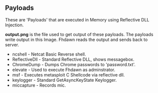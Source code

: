 ## Payloads
These are 'Payloads' that are executed in Memory using Reflective DLL Injection.

**output.png** is the file used to get output of these payloads. The payloads write output in this Image.
Fhdawn reads the output and sends back to server.

- ncshell - Netcat Basic Reverse shell.
- ReflectiveDll - Standard Reflective DLL, shows messagebox.
- ChromeDump - Dumps Chrome passwords to 'password.txt'.
- elevate - Used to execute Fhdawn as adminstrator.
- msf - Executes metasploit C Shellcode via reflective dll.
- keylogger - Standard GetAsyncKeyState Keylogger.
- miccapture - Records mic.